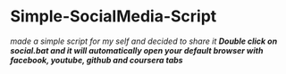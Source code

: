 # Simple-SocialMedia-Script
_made a simple script for my self and decided to share it_
_**Double click on social.bat and it will automatically open your default browser with facebook, youtube, github and coursera tabs**_
